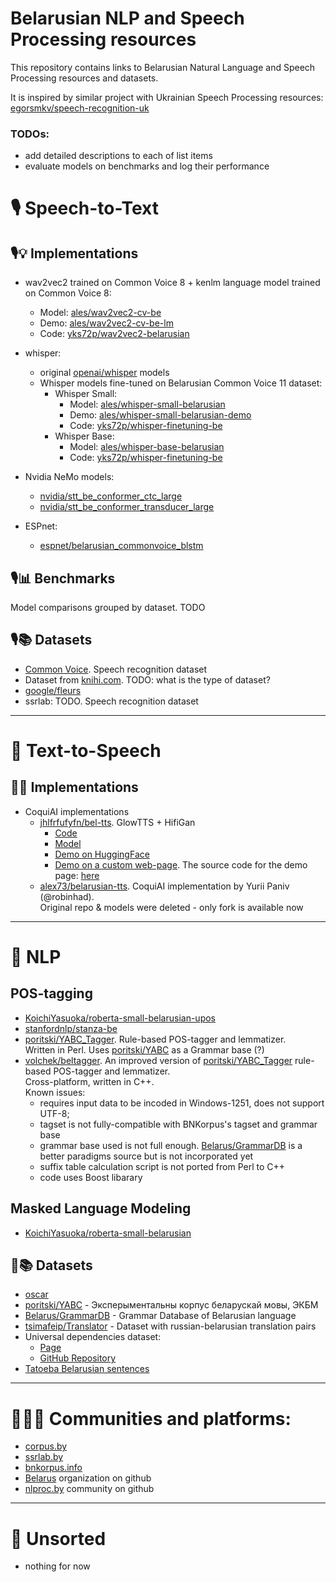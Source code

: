 # Belarusian NLP and Speech Processing resources

This repository contains links to Belarusian Natural Language and Speech Processing resources and datasets.<br>

It is inspired by similar project with Ukrainian Speech Processing resources: [egorsmkv/speech-recognition-uk](https://github.com/egorsmkv/speech-recognition-uk)

### TODOs:
* add detailed descriptions to each of list items
* evaluate models on benchmarks and log their performance

# 🎙 Speech-to-Text

## 🎙💡 Implementations

* wav2vec2 trained on Common Voice 8 + kenlm language model trained on Common Voice 8:
  * Model: [ales/wav2vec2-cv-be](https://huggingface.co/ales/wav2vec2-cv-be)
  * Demo: [ales/wav2vec2-cv-be-lm](https://huggingface.co/spaces/ales/wav2vec2-cv-be-lm)
  * Code: [yks72p/wav2vec2-belarusian](https://github.com/yks72p/wav2vec2-belarusian)

* whisper:
  * original [openai/whisper](https://github.com/openai/whisper) models
  * Whisper models fine-tuned on Belarusian Common Voice 11 dataset:
    * Whisper Small:
      * Model: [ales/whisper-small-belarusian](https://huggingface.co/ales/whisper-small-belarusian)
      * Demo: [ales/whisper-small-belarusian-demo](https://huggingface.co/spaces/ales/whisper-small-belarusian-demo)
      * Code: [yks72p/whisper-finetuning-be](https://github.com/yks72p/whisper-finetuning-be)
    * Whisper Base:
      * Model: [ales/whisper-base-belarusian](https://huggingface.co/ales/whisper-base-belarusian)
      * Code: [yks72p/whisper-finetuning-be](https://github.com/yks72p/whisper-finetuning-be)
    
* Nvidia NeMo models:
  * [nvidia/stt_be_conformer_ctc_large](https://huggingface.co/nvidia/stt_be_conformer_ctc_large)
  * [nvidia/stt_be_conformer_transducer_large](https://huggingface.co/nvidia/stt_be_conformer_transducer_large)
 
* ESPnet:
  * [espnet/belarusian_commonvoice_blstm](https://huggingface.co/espnet/belarusian_commonvoice_blstm)

## 🎙📊 Benchmarks

Model comparisons grouped by dataset. TODO

## 🎙📚 Datasets

* [Common Voice](https://commonvoice.mozilla.org/en/datasets). Speech recognition dataset
* Dataset from [knihi.com](https://knihi.com/none/Korpus_bielaruskaha_maulennia_dla_trenirouki_niejronnych_sietak_zip.html). TODO: what is the type of dataset?
* [google/fleurs](https://huggingface.co/datasets/google/fleurs/viewer/be_by/train)
* ssrlab: TODO. Speech recognition dataset

------

# 📢 Text-to-Speech

## 📢💡 Implementations

* CoquiAI implementations
  * [jhlfrfufyfn/bel-tts](https://github.com/jhlfrfufyfn/bel-tts). GlowTTS + HifiGan
    * [Code](https://github.com/jhlfrfufyfn/bel-tts)
    * [Model](https://huggingface.co/jhlfrfufyfn/bel-tts)
    * [Demo on HuggingFace](https://huggingface.co/spaces/jhlfrfufyfn/bel-tts)
    * [Demo on a custom web-page](https://nikuchin.fun/tts). The source code for the demo page: [here](https://github.com/jhlfrfufyfn/bel-tts-server)
  * [alex73/belarusian-tts](https://github.com/alex73/belarusian-tts). CoquiAI implementation by Yurii Paniv (@robinhad).<br>
    Original repo & models were deleted - only fork is available now

---

# 📝 NLP

## POS-tagging
* [KoichiYasuoka/roberta-small-belarusian-upos](https://huggingface.co/KoichiYasuoka/roberta-small-belarusian-upos)
* [stanfordnlp/stanza-be](https://huggingface.co/stanfordnlp/stanza-be)
* [poritski/YABC_Tagger](https://github.com/poritski/YABC_Tagger). Rule-based POS-tagger and lemmatizer.<br>
  Written in Perl. 
  Uses [poritski/YABC](https://github.com/poritski/YABC) as a Grammar base (?)
* [volchek/beltagger](https://github.com/volchek/beltagger).
  An improved version of [poritski/YABC_Tagger](https://github.com/poritski/YABC_Tagger) rule-based POS-tagger and lemmatizer.<br>
  Cross-platform, written in C++.<br>
  Known issues:
  * requires input data to be incoded in Windows-1251, does not support UTF-8;
  * tagset is not fully-compatible with BNKorpus's tagset and grammar base
  * grammar base used is not full enough. [Belarus/GrammarDB](https://github.com/Belarus/GrammarDB) is a better paradigms source but is not incorporated yet
  * suffix table calculation script is not ported from Perl to C++
  * code uses Boost libarary  

## Masked Language Modeling
* [KoichiYasuoka/roberta-small-belarusian](https://huggingface.co/KoichiYasuoka/roberta-small-belarusian)

## 📝📚 Datasets

* [oscar](https://huggingface.co/datasets/oscar)
* [poritski/YABC](https://github.com/poritski/YABC) - Эксперыментальны корпус беларускай мовы, ЭКБМ
* [Belarus/GrammarDB](https://github.com/Belarus/GrammarDB) - Grammar Database of Belarusian language
* [tsimafeip/Translator](https://github.com/tsimafeip/Translator) - Dataset with russian-belarusian translation pairs
* Universal dependencies dataset:
  * [Page](https://universaldependencies.org/treebanks/be_hse/index.html)
  * [GitHub Repository](https://github.com/UniversalDependencies/UD_Belarusian-HSE)
* [Tatoeba Belarusian sentences](https://tatoeba.org/en/sentences/show_all_in/bel/none)

---

# 🧍‍♀️🧍 Communities and platforms:
* [corpus.by](https://www.corpus.by)
* [ssrlab.by](https://ssrlab.by)
* [bnkorpus.info](https://bnkorpus.info)
* [Belarus](https://github.com/Belarus) organization on github
* [nlproc.by](https://github.com/nlprocby) community on github

---
# 🦔 Unsorted
* nothing for now
